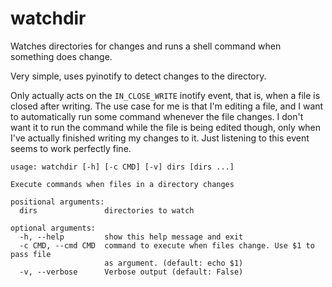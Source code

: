 # watchdir

Watches directories for changes and runs a shell command when
something does change.

Very simple, uses pyinotify to detect changes to the directory.

Only actually acts on the `IN_CLOSE_WRITE` inotify event, that is,
when a file is closed after writing. The use case for me is that I'm
editing a file, and I want to automatically run some command whenever
the file changes. I don't want it to run the command while the file is
being edited though, only when I've actually finished writing my
changes to it. Just listening to this event seems to work perfectly
fine.

    usage: watchdir [-h] [-c CMD] [-v] dirs [dirs ...]
    
    Execute commands when files in a directory changes
    
    positional arguments:
      dirs               directories to watch
    
    optional arguments:
      -h, --help         show this help message and exit
      -c CMD, --cmd CMD  command to execute when files change. Use $1 to pass file
                         as argument. (default: echo $1)
      -v, --verbose      Verbose output (default: False)
